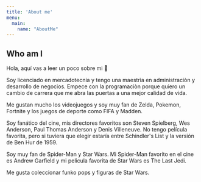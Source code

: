 ```yaml
---
title: 'About me'
menu:
  main:
    name: "AboutMe"
---
```


## Who am I

Hola, aquí vas a leer un poco sobre mi 🤩

Soy licenciado en mercadotecnia y tengo una maestrìa en administraciòn y desarrollo de negocios.
Empece con la programaciòn porque quiero un cambio de carrera que me abra las puertas a una 
mejor calidad de vida.

Me gustan mucho los videojuegos y soy muy fan de Zelda, Pokemon, Fortnite y los juegos de deporte como FIFA y Madden.

Soy fanático del cine, mis directores favoritos son Steven Spielberg, Wes Anderson, Paul Thomas Anderson y Denis Villeneuve. No tengo película favorita, pero si tuviera que elegir estaría entre Schindler's List y la versión de Ben Hur de 1959.

Soy muy fan de Spider-Man y Star Wars. Mi Spider-Man favorito en el cine es Andrew Garfield y mi pelicula favorita de
Star Wars es The Last Jedi.

Me gusta coleccionar funko pops y figuras de Star Wars.

